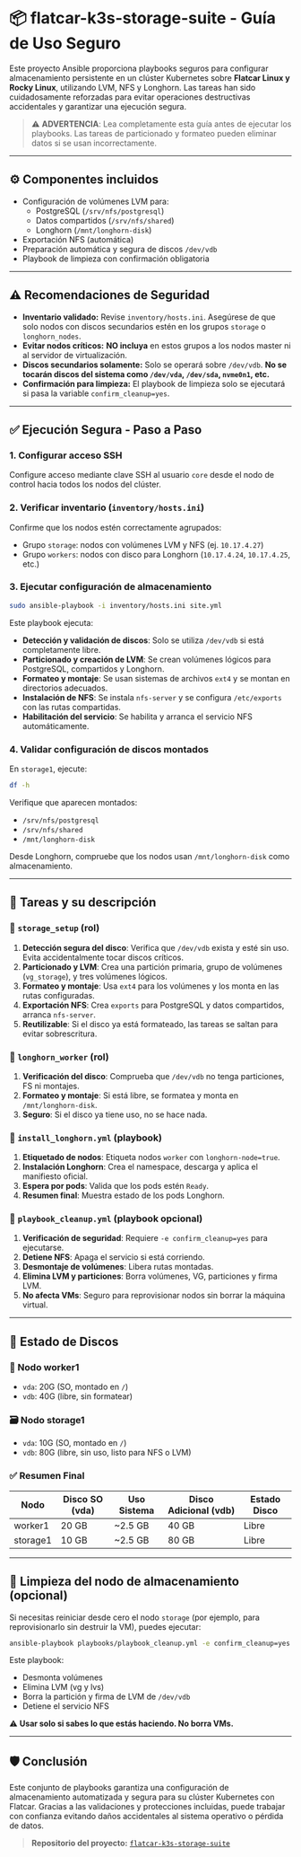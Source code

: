 # 📦 flatcar-k3s-storage-suite - Guía de Uso Seguro

Este proyecto Ansible proporciona playbooks seguros para configurar almacenamiento persistente en un clúster Kubernetes sobre **Flatcar Linux y Rocky Linux**, utilizando LVM, NFS y Longhorn. Las tareas han sido cuidadosamente reforzadas para evitar operaciones destructivas accidentales y garantizar una ejecución segura.

> ⚠️ **ADVERTENCIA**: Lea completamente esta guía antes de ejecutar los playbooks. Las tareas de particionado y formateo pueden eliminar datos si se usan incorrectamente.

---

## ⚙️ Componentes incluidos

- Configuración de volúmenes LVM para:
  - PostgreSQL (`/srv/nfs/postgresql`)
  - Datos compartidos (`/srv/nfs/shared`)
  - Longhorn (`/mnt/longhorn-disk`)
- Exportación NFS (automática)
- Preparación automática y segura de discos `/dev/vdb`
- Playbook de limpieza con confirmación obligatoria

---

## ⚠️ Recomendaciones de Seguridad

- **Inventario validado:** Revise `inventory/hosts.ini`. Asegúrese de que solo nodos con discos secundarios estén en los grupos `storage` o `longhorn_nodes`.
- **Evitar nodos críticos:** **NO incluya** en estos grupos a los nodos master ni al servidor de virtualización.
- **Discos secundarios solamente:** Solo se operará sobre `/dev/vdb`. **No se tocarán discos del sistema como `/dev/vda`, `/dev/sda`, `nvme0n1`, etc.**
- **Confirmación para limpieza:** El playbook de limpieza solo se ejecutará si pasa la variable `confirm_cleanup=yes`.

---

## ✅ Ejecución Segura - Paso a Paso

### 1. Configurar acceso SSH
Configure acceso mediante clave SSH al usuario `core` desde el nodo de control hacia todos los nodos del clúster.

### 2. Verificar inventario (`inventory/hosts.ini`)
Confirme que los nodos estén correctamente agrupados:
- Grupo `storage`: nodos con volúmenes LVM y NFS (ej. `10.17.4.27`)
- Grupo `workers`: nodos con disco para Longhorn (`10.17.4.24`, `10.17.4.25`, etc.)

### 3. Ejecutar configuración de almacenamiento
```bash
sudo ansible-playbook -i inventory/hosts.ini site.yml
```
Este playbook ejecuta:
- **Detección y validación de discos**: Solo se utiliza `/dev/vdb` si está completamente libre.
- **Particionado y creación de LVM**: Se crean volúmenes lógicos para PostgreSQL, compartidos y Longhorn.
- **Formateo y montaje**: Se usan sistemas de archivos `ext4` y se montan en directorios adecuados.
- **Instalación de NFS**: Se instala `nfs-server` y se configura `/etc/exports` con las rutas compartidas.
- **Habilitación del servicio**: Se habilita y arranca el servicio NFS automáticamente.

### 4. Validar configuración de discos montados
En `storage1`, ejecute:
```bash
df -h
```
Verifique que aparecen montados:
- `/srv/nfs/postgresql`
- `/srv/nfs/shared`
- `/mnt/longhorn-disk`

Desde Longhorn, compruebe que los nodos usan `/mnt/longhorn-disk` como almacenamiento.

---

## 📘 Tareas y su descripción

### 🧱 `storage_setup` (rol)
1. **Detección segura del disco**: Verifica que `/dev/vdb` exista y esté sin uso. Evita accidentalmente tocar discos críticos.
2. **Particionado y LVM**: Crea una partición primaria, grupo de volúmenes (`vg_storage`), y tres volúmenes lógicos.
3. **Formateo y montaje**: Usa `ext4` para los volúmenes y los monta en las rutas configuradas.
4. **Exportación NFS**: Crea `exports` para PostgreSQL y datos compartidos, arranca `nfs-server`.
5. **Reutilizable**: Si el disco ya está formateado, las tareas se saltan para evitar sobrescritura.

### 💾 `longhorn_worker` (rol)
1. **Verificación del disco**: Comprueba que `/dev/vdb` no tenga particiones, FS ni montajes.
2. **Formateo y montaje**: Si está libre, se formatea y monta en `/mnt/longhorn-disk`.
3. **Seguro**: Si el disco ya tiene uso, no se hace nada.

### 🚀 `install_longhorn.yml` (playbook)
1. **Etiquetado de nodos**: Etiqueta nodos `worker` con `longhorn-node=true`.
2. **Instalación Longhorn**: Crea el namespace, descarga y aplica el manifiesto oficial.
3. **Espera por pods**: Valida que los pods estén `Ready`.
4. **Resumen final**: Muestra estado de los pods Longhorn.

### 🧹 `playbook_cleanup.yml` (playbook opcional)
1. **Verificación de seguridad**: Requiere `-e confirm_cleanup=yes` para ejecutarse.
2. **Detiene NFS**: Apaga el servicio si está corriendo.
3. **Desmontaje de volúmenes**: Libera rutas montadas.
4. **Elimina LVM y particiones**: Borra volúmenes, VG, particiones y firma LVM.
5. **No afecta VMs**: Seguro para reprovisionar nodos sin borrar la máquina virtual.

---

## 🧩 Estado de Discos

### 🔧 Nodo worker1
- `vda`: 20G (SO, montado en `/`)
- `vdb`: 40G (libre, sin formatear)

### 🗃️ Nodo storage1
- `vda`: 10G (SO, montado en `/`)
- `vdb`: 80G (libre, sin uso, listo para NFS o LVM)

### ✅ Resumen Final

| Nodo      | Disco SO (vda) | Uso Sistema | Disco Adicional (vdb) | Estado Disco |
|-----------|----------------|-------------|------------------------|---------------|
| worker1   | 20 GB          | ~2.5 GB     | 40 GB                  | Libre         |
| storage1  | 10 GB          | ~2.5 GB     | 80 GB                  | Libre         |

---

## 🧹 Limpieza del nodo de almacenamiento (opcional)

Si necesitas reiniciar desde cero el nodo `storage` (por ejemplo, para reprovisionarlo sin destruir la VM), puedes ejecutar:

```bash
ansible-playbook playbooks/playbook_cleanup.yml -e confirm_cleanup=yes
```

Este playbook:
- Desmonta volúmenes
- Elimina LVM (vg y lvs)
- Borra la partición y firma de LVM de `/dev/vdb`
- Detiene el servicio NFS

⚠️ **Usar solo si sabes lo que estás haciendo. No borra VMs.**

---

## 🛡️ Conclusión

Este conjunto de playbooks garantiza una configuración de almacenamiento automatizada y segura para su clúster Kubernetes con Flatcar. Gracias a las validaciones y protecciones incluidas, puede trabajar con confianza evitando daños accidentales al sistema operativo o pérdida de datos.

> **Repositorio del proyecto:** [`flatcar-k3s-storage-suite`](https://github.com/tu_usuario/flatcar-k3s-storage-suite)